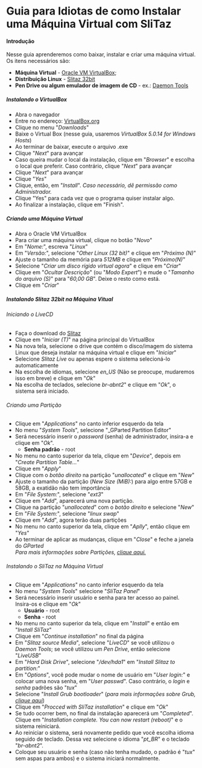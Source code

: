 ﻿

Guia para Idiotas de como Instalar uma Máquina Virtual com SliTaz
======

#### Introdução
Nesse guia aprenderemos como baixar, instalar e criar uma máquina virtual. Os itens necessários são:
- **Máquina Virtual** - [Oracle VM VirtualBox](https://www.virtualbox.org);
- **Distribuição Linux** - [Slitaz 32bit](http://www.slitaz.org/pt/get/)
- **Pen Drive ou algum emulador de imagem de CD** - ex.: [Daemon Tools](http://www.daemon-tools.cc/por/downloads) 

##### Instalando o VirtualBox
- Abra o navegador
- Entre no endereço: [VirtualBox.org](https://www.virtualbox.org)
- Clique no menu "_Downloads_"
- Baixe o Virtual Box (nesse guia, usaremos *VirtualBox 5.0.14 for Windows Hosts*)
- Ao terminar de baixar, execute o arquivo .exe
- Clique "_Next_" para avançar
- Caso queira mudar o local da instalação, clique em "_Browser_" e escolha o local que preferir. Caso contrário, clique "_Next_" para avançar
- Clique "_Next_" para avançar
- Clique "_Yes_"
- Clique, então, em "_Install_". _Caso necessário, dê permissão como Administrador._
- Clique "Yes" para cada vez que o programa quiser instalar algo.
- Ao finalizar a instalação, clique em "Finish".

##### Criando uma Máquina Virtual
- Abra o Oracle VM VirtualBox
- Para criar uma máquina virtual, clique no botão "_Novo_"
- Em "_Nome:_", escreva "_Linux_"
- Em "_Versão:_", selecione "_Other Linux (32 bit)_" e clique em "_Próximo (N)_"
- Ajuste o tamanho da memória para _512MB_ e clique em "_Próximo(N)_"
- Selecione "_Criar um disco rígido virtual agora_" e clique em "_Criar_"
- Clique em "_Ocultar Descrição_" (ou "_Modo Expert_") e mude o "_Tamanho do arquivo (S)_" para "_60,00 GB_". Deixe o resto como está.
- Clique em "_Criar_"
 
##### Instalando Slitaz 32bit na Máquina Vitual

###### Iniciando o LiveCD
- Faça o download do [Slitaz](http://www.slitaz.org/pt/get/)
- Clique em "_Iniciar (T)_" na página principal do VirtualBox
- Na nova tela, selecione o drive que contém o disco/imagem do sistema Linux que deseja instalar na máquina virtual e clique em "_Iniciar_"
- Selecione _Slitaz Live_ ou apenas espere o sistema selecioná-lo automaticamente
- Na escolha de idiomas, selecione _en_US_ (Não se preocupe, mudaremos isso em breve) e clique em "_Ok_"
- Na escolha de teclados, selecione _br-abnt2_" e clique em "_Ok_", o sistema será iniciado.

###### Criando uma Partição
- Clique em "_Applications_" no canto inferior esquerdo da tela
- No menu "_System Tools_", selecione "_GParted Partition Editor"
- Será necessário inserir o _password_ (senha) de administrador, insira-a e clique em "_Ok_".
    - **Senha padrão** - root 
- No menu no canto superior da tela, clique em "_Device_", depois em "_Create Partition Table..._"
- Clique em "_Apply_"
- Clique com o _botão direito_ na partição "_unallocated_" e clique em "_New_"
- Ajuste o tamanho da partição (_New Size (MiB):_) para algo entre 57GB e 58GB, a exatidão não tem importância
- Em "_File System:_", selecione "_ext3_"
- Clique em "_Add_", aparecerá uma nova partição.
- Clique na partição "_unallocated_" com o _botão direito_ e selecione "_New_"
- Em "_File System:_", selecione "_linux swap_"
- Clique em "_Add_", agora terão duas partições
- No menu no canto superior da tela, clique em "_Aplly_", então clique em "_Yes_"
- Ao terminar de aplicar as mudanças, clique em "_Close_" e feche a janela do _GParted_  
    _Para mais informações sobre Partições, [clique aqui.](https://www.vivaolinux.com.br/artigo/Particionamento-de-disco-%28HD%29)_

###### Instalando o SliTaz na Máquina Virtual
- Clique em "_Applications_" no canto inferior esquerdo da tela
- No menu "_System Tools_" selecione "_SliTaz Panel_"
- Será necessário inserir usuário e senha para ter acesso ao painel. Insira-os e clique em "_Ok_"
    - **Usuário** - root  
    - **Senha** - root
- No menu no canto superior da tela, clique em "_Install_" e então em "_Install SliTaz_"
- Clique em "_Continue installation_" no final da página
- Em "_Slitaz source Media_", selecione "_LiveCD_" se você utilizou o _Daemon Tools_; se você utilizou um _Pen Drive_, então selecione "_LiveUSB_"
- Em "_Hard Disk Drive_", selecione "_/dev/hda1_" em "_Install Slitaz to partition:_"
- Em "_Options_", você pode mudar o nome de usuário em "_User login:_" e colocar uma nova senha, em "_User passwd_". Caso contrário, o _login_ e _senha_ padrões são "_tux_"
- Selecione "_Install Grub bootloader_" (_para mais informações sobre Grub, [clique aqui](https://www.vivaolinux.com.br/artigo/O-gerenciador-de-boot-GRUB)_)
- Clique em "_Procced with SliTaz installation_" e clique em "_Ok_"
- Se tudo ocorrer bem, no final da instalação aparecerá um "_Completed_". Clique em "_Installation complete. You can now restart (reboot)_" e o sistema reiniciará.
- Ao reiniciar o sistema, será novamente pedido que você escolha idioma seguido de teclado. Dessa vez selecione o idioma "_pt_BR_" e o teclado "_br-abnt2_".
- Coloque seu usuário e senha (caso não tenha mudado, o padrão é "_tux_" sem aspas para ambos) e o sistema iniciará normalmente.